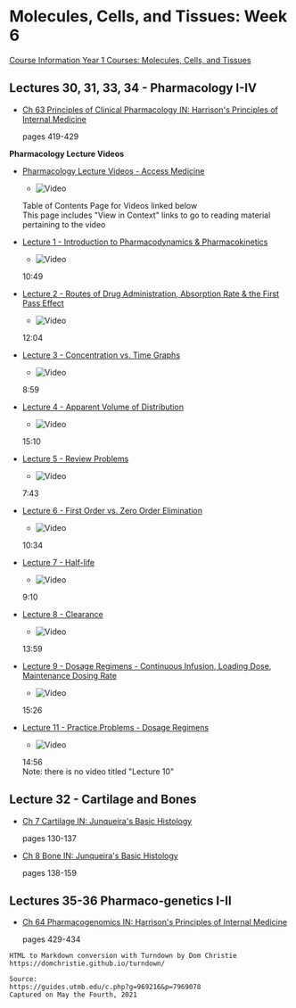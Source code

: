 # Molecules, Cells, and Tissues: Week 6

[Course Information Year 1 Courses: Molecules, Cells, and Tissues](/usmle/mct/course-information.md)

## Lectures 30, 31, 33, 34 - Pharmacology I-IV

*   [Ch 63 Principles of Clinical Pharmacology IN: Harrison's Principles of Internal Medicine](http://libux.utmb.edu/login?url=https://accessmedicine.mhmedical.com/content.aspx?bookid=2129&sectionid=179924708)
    
    pages 419-429
    

**Pharmacology Lecture Videos**

*   [Pharmacology Lecture Videos - Access Medicine](http://libux.utmb.edu/login?url=https://accessmedicine.mhmedical.com/multimedia.aspx#21767)
    
    *   ![Video](//libapps.s3.amazonaws.com/sites/998/icons/11712/PlayButton.png "Video  ")
    
    Table of Contents Page for Videos linked below  
    This page includes "View in Context" links to go to reading material pertaining to the video
    
*   [Lecture 1 - Introduction to Pharmacodynamics & Pharmacokinetics](https://accessmedicine.mhmedical.com/MultimediaPlayer.aspx?MultimediaID=6809728)
    
    *   ![Video](//libapps.s3.amazonaws.com/sites/998/icons/11712/PlayButton.png "Video  ")
    
    10:49
    
*   [Lecture 2 - Routes of Drug Administration, Absorption Rate & the First Pass Effect](http://libux.utmb.edu/login?url=https://accessmedicine.mhmedical.com/MultimediaPlayer.aspx?MultimediaID=6809730)
    
    *   ![Video](//libapps.s3.amazonaws.com/sites/998/icons/11712/PlayButton.png "Video  ")
    
    12:04
    
*   [Lecture 3 - Concentration vs. Time Graphs](http://libux.utmb.edu/login?url=https://accessmedicine.mhmedical.com/MultimediaPlayer.aspx?MultimediaID=6809732)
    
    *   ![Video](//libapps.s3.amazonaws.com/sites/998/icons/11712/PlayButton.png "Video  ")
    
    8:59
    
*   [Lecture 4 - Apparent Volume of Distribution](http://libux.utmb.edu/login?url=https://accessmedicine.mhmedical.com/MultimediaPlayer.aspx?MultimediaID=6809734)
    
    *   ![Video](//libapps.s3.amazonaws.com/sites/998/icons/11712/PlayButton.png "Video  ")
    
    15:10
    
*   [Lecture 5 - Review Problems](http://libux.utmb.edu/login?url=https://accessmedicine.mhmedical.com/MultimediaPlayer.aspx?MultimediaID=6809736)
    
    *   ![Video](//libapps.s3.amazonaws.com/sites/998/icons/11712/PlayButton.png "Video  ")
    
    7:43
    
*   [Lecture 6 - First Order vs. Zero Order Elimination](http://libux.utmb.edu/login?url=https://accessmedicine.mhmedical.com/MultimediaPlayer.aspx?MultimediaID=6809738)
    
    *   ![Video](//libapps.s3.amazonaws.com/sites/998/icons/11712/PlayButton.png "Video  ")
    
    10:34
    
*   [Lecture 7 - Half-life](http://libux.utmb.edu/login?url=https://accessmedicine.mhmedical.com/MultimediaPlayer.aspx?MultimediaID=6809740)
    
    *   ![Video](//libapps.s3.amazonaws.com/sites/998/icons/11712/PlayButton.png "Video  ")
    
    9:10
    
*   [Lecture 8 - Clearance](http://libux.utmb.edu/login?url=https://accessmedicine.mhmedical.com/MultimediaPlayer.aspx?MultimediaID=6809742)
    
    *   ![Video](//libapps.s3.amazonaws.com/sites/998/icons/11712/PlayButton.png "Video  ")
    
    13:59
    
*   [Lecture 9 - Dosage Regimens - Continuous Infusion, Loading Dose, Maintenance Dosing Rate](http://libux.utmb.edu/login?url=https://accessmedicine.mhmedical.com/MultimediaPlayer.aspx?MultimediaID=6809744)
    
    *   ![Video](//libapps.s3.amazonaws.com/sites/998/icons/11712/PlayButton.png "Video  ")
    
    15:26
    
*   [Lecture 11 - Practice Problems - Dosage Regimens](http://libux.utmb.edu/login?url=https://accessmedicine.mhmedical.com/MultimediaPlayer.aspx?MultimediaID=6809748)
    
    *   ![Video](//libapps.s3.amazonaws.com/sites/998/icons/11712/PlayButton.png "Video  ")
    
    14:56  
    Note: there is no video titled "Lecture 10"
    

## Lecture 32 - Cartilage and Bones

*   [Ch 7 Cartilage IN: Junqueira's Basic Histology](http://libux.utmb.edu/login?url=https://accessmedicine.mhmedical.com/content.aspx?bookid=2430&sectionid=190277534)
    
    pages 130-137
    
*   [Ch 8 Bone IN: Junqueira's Basic Histology](http://libux.utmb.edu/login?url=https://accessmedicine.mhmedical.com/content.aspx?bookid=2430&sectionid=190278006)
    
    pages 138-159
    

## Lectures 35-36 Pharmaco-genetics I-II

*   [Ch 64 Pharmacogenomics IN: Harrison's Principles of Internal Medicine](http://libux.utmb.edu/login?url=https://accessmedicine.mhmedical.com/content.aspx?bookid=2129&sectionid=175748528)
    
    pages 429-434

```
HTML to Markdown conversion with Turndown by Dom Christie
https://domchristie.github.io/turndown/

Source:
https://guides.utmb.edu/c.php?g=969216&p=7969078
Captured on May the Fourth, 2021
```
